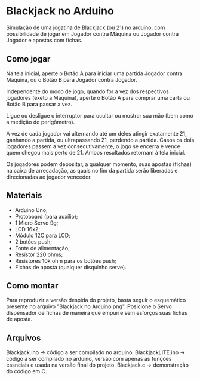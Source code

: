 
# Blackjack no Arduino

Simulação de uma jogatina de Blackjack (ou 21) no arduino, com possibilidade de jogar em Jogador contra Máquina ou Jogador contra Jogador e apostas com fichas.

## Como jogar

Na tela inicial, aperte o Botão A para iniciar uma partida Jogador contra Maquina, ou o Botão B para Jogador contra Jogador.

Independente do modo de jogo, quando for a vez dos respectivos jogadores (exeto a Maquina), aperte o Botão A para comprar uma carta ou Botão B para passar a vez.

Ligue ou desligue o interruptor para ocultar ou mostrar sua mão (bem como a medição do perigômetro).

A vez de cada jogador vai alternando até um deles atingir exatamente 21, ganhando a partida, ou ultrapassando 21, perdendo a partida. Casos os dois jogadores passem a vez consecutivamente, o jogo se encerra e vence quem chegou mais perto de 21. Ambos resultados retornam à tela inicial.

Os jogadores podem depositar, a qualquer momento, suas apostas (fichas) na caixa de arrecadação, as quais no fim da partida serão liberadas e direcionadas ao jogador vencedor.

## Materiais
- Arduino Uno;
- Protoboard (para auxílio);
- 1 Micro Servo 9g;
- LCD 16x2;
- Módulo 12C para LCD;
- 2 botões push;
- Fonte de alimentação;
- Resistor 220 ohms;
- Resistores 10k ohm para os botões push;
- Fichas de aposta (qualquer disquinho serve).

## Como montar

Para reproduzir a versão despida do projeto, basta seguir o esquemático presente no arquivo "Blackjack no Arduino.png".
Posicione o Servo dispensador de fichas de maneira que empurre sem esforços suas fichas de aposta.

## Arquivos

Blackjack.ino -> código a ser compilado no arduino.
BlackjackLITE.ino -> código a ser compilado no arduino, versão com apenas as funções essnciais e usada na versão final do projeto.
Blackjack.c -> demonstração do código em C.


